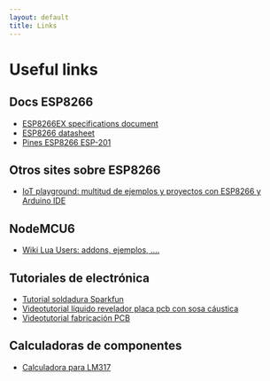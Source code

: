 ```yaml
---
layout: default
title: Links
---
```


<div id="links">
  <h1 class="pageTitle">Useful links</h1>
  <h2>Docs ESP8266</h2>
  <ul>
    <li><a href="http://www.mikrocontroller.net/attachment/231858/0A-ESP8266_Specifications_v4.pdf">ESP8266EX specifications document</a></li>
	<li><a href="http://www.adafruit.com/datasheets/ESP8266_Specifications_English.pdf">ESP8266 datasheet</a></li>
	<li><a href="https://dl.dropboxusercontent.com/content_link/XZRN6soddElsQce3MvUOtksQbj9pPJ0g5HSMzj7t0NF98APfEcbLQYihxWt6yPWd">Pines ESP8266 ESP-201</a></li>
  </ul>

  <h2>Otros sites sobre ESP8266</h2>
  <ul>
    <li><a href="http://iot-playground.com">IoT playground: multitud de ejemplos y proyectos con ESP8266 y Arduino IDE</a></li>
  </ul>

  <h2>NodeMCU6</h2>
  <ul>
    <li><a href="http://lua-users.org/wiki">Wiki Lua Users: addons, ejemplos, ....</a></li>
  </ul>

  <h2>Tutoriales de electrónica</h2>
  <ul>
  	<li><a href="https://learn.sparkfun.com/tutorials/how-to-solder---through-hole-soldering">Tutorial soldadura Sparkfun</a></li>
  	<li><a href="https://www.youtube.com/watch?v=ph9pbs6fk90">Videotutorial líquido revelador placa pcb con sosa cáustica</a></li>
  	<li><a href="https://www.youtube.com/watch?v=Klj3Zqn3NzE">Videotutorial fabricación PCB</a></li>
  </ul>

  <h2>Calculadoras de componentes</h2>
  <ul>
  	<li><a href="http://www.muzique.com/schem/lm317.htm">Calculadora para LM317</a></li>
  </ul>
</div>